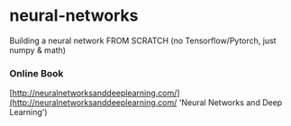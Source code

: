 # neural-networks
Building a neural network FROM SCRATCH (no Tensorflow/Pytorch, just numpy &amp; math)

### Online Book
[http://neuralnetworksanddeeplearning.com/](http://neuralnetworksanddeeplearning.com/ 'Neural Networks and Deep Learning')
